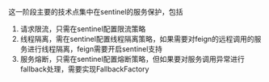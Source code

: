 

这一阶段主要的技术点集中在sentinel的服务保护，包括

1. 请求限流，只需在sentinel配置限流策略
2. 线程隔离，需在sentinel配置线程隔离策略，如果需要对feign的远程调用的服务进行线程隔离，feign需要开启sentinel支持
3. 服务熔断，只需在sentinel配置熔断策略，但如果要对服务调用异常进行fallback处理，需要实现FallbackFactory

